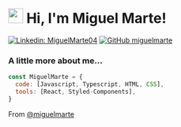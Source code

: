 <h1><img src="https://emojis.slackmojis.com/emojis/images/1531849430/4246/blob-sunglasses.gif?1531849430" width="30"/>  Hi, I'm Miguel Marte!</h1>


[![Linkedin: MiguelMarte04](https://img.shields.io/badge/-MiguelMarte04-blue?style=flat-square&logo=Linkedin&logoColor=white&link=https://www.linkedin.com/in/MiguelMarte04/)](https://www.linkedin.com/in/MiguelMarte04/)
[![GitHub miguelmarte](https://img.shields.io/github/followers/miguelmarte?label=follow&style=social)](https://github.com/miguelmarte)


### A little more about me...  

```javascript
const MiguelMarte = {
  code: [Javascript, Typescript, HTML, CSS],
  tools: [React, Styled-Components],
}
```


 From [@miguelmarte](https://github.com/miguelmarte)

<!--
**miguelmarte/miguelmarte** is a ✨ _special_ ✨ repository because its `README.md` (this file) appears on your GitHub profile.

Here are some ideas to get you started:

- 🔭 I’m currently working on ...
- 🌱 I’m currently learning ...
- 👯 I’m looking to collaborate on ...
- 🤔 I’m looking for help with ...
- 💬 Ask me about ...
- 📫 How to reach me: ...
- 😄 Pronouns: ...
- ⚡ Fun fact: ...
-->
